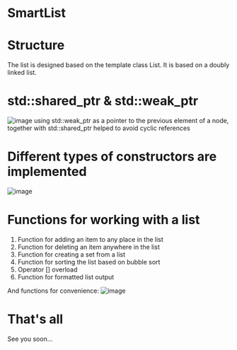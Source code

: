 # SmartList

# Structure
The list is designed based on the template class List. 
It is based on a doubly linked list.

# std::shared_ptr<Type> & std::weak_ptr<Type>
![image](https://github.com/zpnst/SmartList/assets/105946529/11e01836-df01-474a-bb18-7964e1d16dec)
using std::weak_ptr<Type> as a pointer to the previous element of a node, 
together with std::shared_ptr<Type> helped to avoid cyclic references

# Different types of constructors are implemented
![image](https://github.com/zpnst/SmartList/assets/105946529/930b56d0-e121-4146-8096-dd78098f38f9)

# Functions for working with a list
  1) Function for adding an item to any place in the list
  2) Function for deleting an item anywhere in the list
  3) Function for creating a set from a list
  4) Function for sorting the list based on bubble sort
  5) Operator [] overload
  6) Function for formatted list output

And functions for convenience:
  ![image](https://github.com/zpnst/SmartList/assets/105946529/18817dc5-2cfc-4197-8e4c-2b800bbb11f5)

# That's all
  See you soon...


